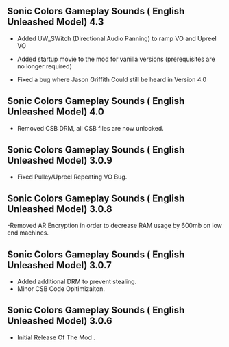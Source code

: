 ## Sonic Colors Gameplay Sounds ( English Unleashed Model) 4.3

- Added UW_SWitch (Directional Audio Panning) to ramp VO and Upreel VO

- Added startup movie to the mod for vanilla versions (prerequisites are no longer required)

- Fixed a bug where Jason Griffith Could still be heard in Version 4.0 

## Sonic Colors Gameplay Sounds ( English Unleashed Model) 4.0

- Removed CSB DRM, all CSB files are now unlocked.


## Sonic Colors Gameplay Sounds ( English Unleashed Model) 3.0.9

- Fixed Pulley/Upreel Repeating VO Bug.

## Sonic Colors Gameplay Sounds ( English Unleashed Model) 3.0.8

-Removed AR Encryption in order to decrease RAM usage by 600mb on low end machines.

## Sonic Colors Gameplay Sounds ( English Unleashed Model) 3.0.7
- Added additional DRM to prevent stealing.
- Minor CSB Code Opitimizaiton.





## Sonic Colors Gameplay Sounds ( English Unleashed Model) 3.0.6

-	Initial Release Of The Mod	.